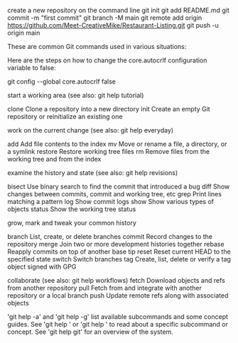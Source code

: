 create a new repository on the command line
git init
git add README.md
git commit -m "first commit"
git branch -M main
git remote add origin https://github.com/Meet-CreativeMike/Restaurant-Listing.git
git push -u origin main


These are common Git commands used in various situations:

Here are the steps on how to change the core.autocrlf configuration variable to false:

git config --global core.autocrlf false


start a working area (see also: git help tutorial)

   clone     Clone a repository into a new directory
   init      Create an empty Git repository or reinitialize an existing one

work on the current change (see also: git help everyday)

   add       Add file contents to the index
   mv        Move or rename a file, a directory, or a symlink
   restore   Restore working tree files
   rm        Remove files from the working tree and from the index

examine the history and state (see also: git help revisions)

   bisect    Use binary search to find the commit that introduced a bug
   diff      Show changes between commits, commit and working tree, etc
   grep      Print lines matching a pattern
   log       Show commit logs
   show      Show various types of objects
   status    Show the working tree status

grow, mark and tweak your common history

   branch    List, create, or delete branches
   commit    Record changes to the repository
   merge     Join two or more development histories together
   rebase    Reapply commits on top of another base tip
   reset     Reset current HEAD to the specified state
   switch    Switch branches
   tag       Create, list, delete or verify a tag object signed with GPG

collaborate (see also: git help workflows)
   fetch     Download objects and refs from another repository
   pull      Fetch from and integrate with another repository or a local branch
   push      Update remote refs along with associated objects

'git help -a' and 'git help -g' list available subcommands and some
concept guides. See 'git help <command>' or 'git help <concept>'
to read about a specific subcommand or concept.
See 'git help git' for an overview of the system.
